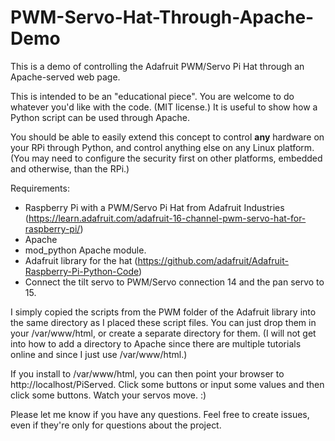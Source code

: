 # PWM-Servo-Hat-Through-Apache-Demo
This is a demo of controlling the Adafruit PWM/Servo Pi Hat through an Apache-served web page.

This is intended to be an "educational piece". You are welcome to do whatever you'd like with the code. (MIT license.) It is useful to show how a Python script can be used through Apache.

You should be able to easily extend this concept to control **any** hardware on your RPi through Python, and control anything else on any Linux platform. (You may need to configure the security first on other platforms, embedded and otherwise, than the RPi.)

Requirements:
* Raspberry Pi with a PWM/Servo Pi Hat from Adafruit Industries (https://learn.adafruit.com/adafruit-16-channel-pwm-servo-hat-for-raspberry-pi/)
* Apache
* mod_python Apache module. 
* Adafruit library for the hat (https://github.com/adafruit/Adafruit-Raspberry-Pi-Python-Code)
* Connect the tilt servo to PWM/Servo connection 14 and the pan servo to 15.

I simply copied the scripts from the PWM folder of the Adafruit library into the same directory as I placed these script files. You can just drop them in your /var/www/html, or create a separate directory for them. (I will not get into how to add a directory to Apache since there are multiple tutorials online and since I just use /var/www/html.)

If you install to /var/www/html, you can then point your browser to http://localhost/PiServed. Click some buttons or input some values and then click some buttons. Watch your servos move. :)

Please let me know if you have any questions. Feel free to create issues, even if they're only for questions about the project.
